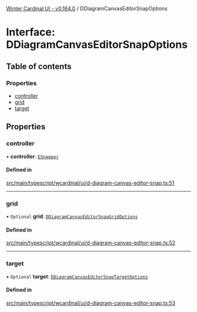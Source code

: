 [Winter Cardinal UI - v0.164.0](../index.md) / DDiagramCanvasEditorSnapOptions

# Interface: DDiagramCanvasEditorSnapOptions

## Table of contents

### Properties

- [controller](DDiagramCanvasEditorSnapOptions.md#controller)
- [grid](DDiagramCanvasEditorSnapOptions.md#grid)
- [target](DDiagramCanvasEditorSnapOptions.md#target)

## Properties

### controller

• **controller**: [`ESnapper`](../classes/ESnapper.md)

#### Defined in

[src/main/typescript/wcardinal/ui/d-diagram-canvas-editor-snap.ts:51](https://github.com/winter-cardinal/winter-cardinal-ui/blob/v0.164.0/src/main/typescript/wcardinal/ui/d-diagram-canvas-editor-snap.ts#L51)

___

### grid

• `Optional` **grid**: [`DDiagramCanvasEditorSnapGridOptions`](DDiagramCanvasEditorSnapGridOptions.md)

#### Defined in

[src/main/typescript/wcardinal/ui/d-diagram-canvas-editor-snap.ts:52](https://github.com/winter-cardinal/winter-cardinal-ui/blob/v0.164.0/src/main/typescript/wcardinal/ui/d-diagram-canvas-editor-snap.ts#L52)

___

### target

• `Optional` **target**: [`DDiagramCanvasEditorSnapTargetOptions`](DDiagramCanvasEditorSnapTargetOptions.md)

#### Defined in

[src/main/typescript/wcardinal/ui/d-diagram-canvas-editor-snap.ts:53](https://github.com/winter-cardinal/winter-cardinal-ui/blob/v0.164.0/src/main/typescript/wcardinal/ui/d-diagram-canvas-editor-snap.ts#L53)
